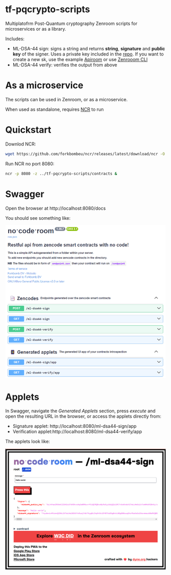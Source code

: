 # tf-pqcrypto-scripts
Multiplatofrm Post-Quantum cryptography Zenroom scripts for microservices or as a library.

Includes: 
- ML-DSA-44 sign: signs a string and returns **string**, **signature** and **public key** of the signer. Uses a private key included in the [repo](https://github.com/ForkbombEu/tf-pqcrypto-scripts/blob/main/contracts/ml-dsa44-sign.keys.json). If you want to create a new sk, use the example [Apiroom](https://apiroom.net) or use [Zenrooom CLI](https://dev.zenroom.org/#/pages/zencode-scenarios-post-quantum-cryptography)
- ML-DSA-44 verify: verifies the output from above

# As a microservice

The scripts can be used in Zenroom, or as a microservice. 

When used as standalone, requires [NCR](https://github.com/forkbombEu/ncr) to run

# Quickstart 

Downlod NCR:

```bash
wget https://github.com/forkbombeu/ncr/releases/latest/download/ncr -O ~/.local/bin/ncr && chmod +x ~/.local/bin/ncr
```

Run NCR no port 8080:

```bash
ncr -p 8080 -z ../tf-pqcrypto-scripts/contracts &
```

# Swagger

Open the browser at http://localhost:8080/docs 

You should see something like: 

![Swagger](/images/NCR-PQ.png)



# Applets

In Swagger, navigate the *Generated Applets* section, press *execute* and open the resulting URL in the browser, or access the applets directly from:

* Signature applet: http://localhost:8080/ml-dsa44-sign/app
* Verification applet:http://localhost:8080/ml-dsa44-verify/app

The applets look like: 

![Applet](/images/NCR-PQ-applet.png)

 
